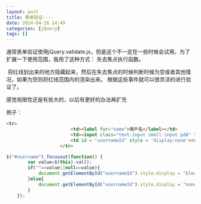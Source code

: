 ```yaml
---
layout: post
title: 表单验证----
date: 2014-04-16 14:49
categories: [jQuery]
tags: []
---
```

通常表单验证使用jQuery.validate.js，但是这个不一定在一些时候会试用，为了扩展一下使用范围，我用了这种方式：
失去焦点执行函数。

![]()
将红线划出来的地方隐藏起来，然后在失去焦点的时候判断时候为空或者其他情况，如果为空则将红线范围内的渲染出来。
根据这些事件就可以很灵活的进行验证了。

感觉局限性还是有些大的，以后有更好的办法再扩充

例子：


```html
<tr>
						<td><label for="name">用戶名</label></td>
						<td><input class="text-input small-input pd8" type="text" id="username" name="username" /></td>
						<td id = "usernameId" style = 'display:none'><span class='error' generated='true' style='color: red; font-size: 12px;'>*用户名不能为空</span></td>
					</tr>
```


```javascript
$("#username").focusout(function() {
		var value=$(this).val();
		if(""==value||null==value){
			document.getElementById("usernameId").style.display = "block";
		}else{
			document.getElementById("usernameId").style.display = "none";
		}
	});
```

